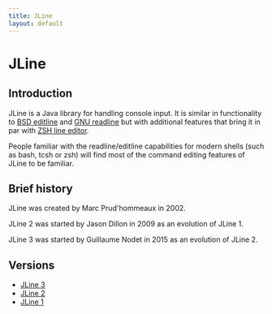 ```yaml
---
title: JLine
layout: default
---
```

# JLine

## Introduction

JLine is a Java library for handling console input. It is similar in functionality to [BSD editline](http://www.thrysoee.dk/editline/) and [GNU readline](http://www.gnu.org/s/readline/) but with additional features that bring it in par with [ZSH line editor](http://zsh.sourceforge.net/Doc/Release/Zsh-Line-Editor.html).

People familiar with the readline/editline capabilities for modern shells (such as bash, tcsh or zsh) will find most of the command editing features of JLine to be familiar.

## Brief history

JLine was created by Marc Prud'hommeaux in 2002.

JLine 2 was started by Jason Dillon in 2009 as an evolution of JLine 1.

JLine 3 was started by Guillaume Nodet in 2015 as an evolution of JLine 2.

## Versions

- [JLine 3](https://github.com/jline/jline3)
- [JLine 2](https://github.com/jline/jline2)
- [JLine 1](https://github.com/jline/jline1)

